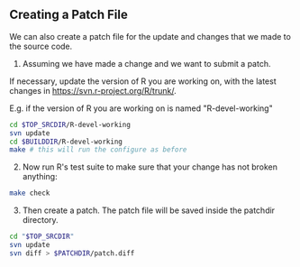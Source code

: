 
## Creating a Patch File

We can also create a patch file for the update and changes that we made to the source code.

1) Assuming we have made a change and we want to submit a patch.

If necessary, update the version of R you are working on, with the latest changes in <https://svn.r-project.org/R/trunk/>.

E.g. if the version of R you are working on is named "R-devel-working"

```bash
cd $TOP_SRCDIR/R-devel-working
svn update
cd $BUILDDIR/R-devel-working
make # this will run the configure as before
```


2) Now run R's test suite to make sure that your change has not broken anything:

```bash
make check
```


3) Then create a patch. The patch file will be saved inside the patchdir directory.

```bash
cd "$TOP_SRCDIR"
svn update
svn diff > $PATCHDIR/patch.diff
```
